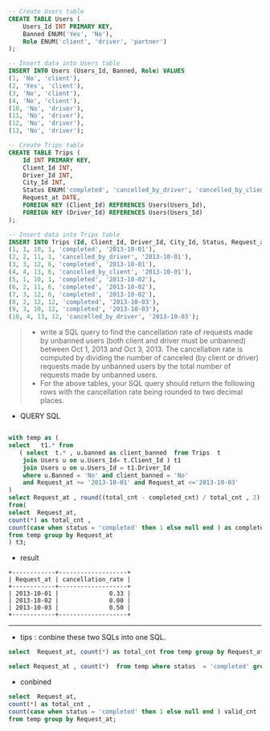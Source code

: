 ```sql
-- Create Users table
CREATE TABLE Users (
    Users_Id INT PRIMARY KEY,
    Banned ENUM('Yes', 'No'),
    Role ENUM('client', 'driver', 'partner')
);

-- Insert data into Users table
INSERT INTO Users (Users_Id, Banned, Role) VALUES
(1, 'No', 'client'),
(2, 'Yes', 'client'),
(3, 'No', 'client'),
(4, 'No', 'client'),
(10, 'No', 'driver'),
(11, 'No', 'driver'),
(12, 'No', 'driver'),
(13, 'No', 'driver');

-- Create Trips table
CREATE TABLE Trips (
    Id INT PRIMARY KEY,
    Client_Id INT,
    Driver_Id INT,
    City_Id INT,
    Status ENUM('completed', 'cancelled_by_driver', 'cancelled_by_client'),
    Request_at DATE,
    FOREIGN KEY (Client_Id) REFERENCES Users(Users_Id),
    FOREIGN KEY (Driver_Id) REFERENCES Users(Users_Id)
);

-- Insert data into Trips table
INSERT INTO Trips (Id, Client_Id, Driver_Id, City_Id, Status, Request_at) VALUES
(1, 1, 10, 1, 'completed', '2013-10-01'),
(2, 2, 11, 1, 'cancelled_by_driver', '2013-10-01'),
(3, 3, 12, 6, 'completed', '2013-10-01'),
(4, 4, 13, 6, 'cancelled_by_client', '2013-10-01'),
(5, 1, 10, 1, 'completed', '2013-10-02'),
(6, 2, 11, 6, 'completed', '2013-10-02'),
(7, 3, 12, 6, 'completed', '2013-10-02'),
(8, 2, 12, 12, 'completed', '2013-10-03'),
(9, 3, 10, 12, 'completed', '2013-10-03'),
(10, 4, 13, 12, 'cancelled_by_driver', '2013-10-03');
```


> -  write a SQL query to find the cancellation rate of requests made by unbanned users (both client and driver must be unbanned) between Oct 1, 2013 and Oct 3, 2013. The cancellation rate is computed by dividing the number of canceled (by client or driver) requests made by unbanned users by the total number of requests made by unbanned users. 
> - For the above tables, your SQL query should return the following rows with the cancellation rate being rounded to two decimal places.


- QUERY SQL
```sql

with temp as (
select   t1.* from 
   ( select  t.* , u.banned as client_banned  from Trips  t 
    join Users u on u.Users_Id= t.Client_Id ) t1
    join Users u on u.Users_Id = t1.Driver_Id 
    where u.Banned = 'No' and client_banned = 'No'
    and Request_at >= '2013-10-01' and Request_at <='2013-10-03'
) 
select Request_at , round((total_cnt - completed_cnt) / total_cnt , 2) as  cancellation_rate
from(
select  Request_at, 
count(*) as total_cnt ,
count(case when status = 'completed' then 1 else null end ) as completed_cnt
from temp group by Request_at
) t3;

```
- result 
```
+------------+-------------------+
| Request_at | cancellation_rate |
+------------+-------------------+
| 2013-10-01 |              0.33 |
| 2013-10-02 |              0.00 |
| 2013-10-03 |              0.50 |
+------------+-------------------+
```



----
- tips : conbine these two SQLs into one SQL.
```sql
select  Request_at, count(*) as total_cnt from temp group by Request_at;

select Request_at , count(*)  from temp where status  = 'completed' group by Request_at;

```
- conbined 
```sql
select  Request_at, 
count(*) as total_cnt ,
count(case when status = 'completed' then 1 else null end ) valid_cnt
from temp group by Request_at;
```